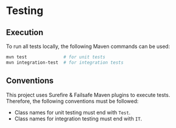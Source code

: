 # Testing

## Execution

To run all tests locally, the following Maven commands can be used:

```bash
mvn test              # for unit tests
mvn integration-test  # for integration tests
```

## Conventions

This project uses Surefire & Failsafe Maven plugins to execute tests. Therefore, the following conventions must be followed:

* Class names for unit testing must end with `Test`.
* Class names for integration testing must end with `IT`.
